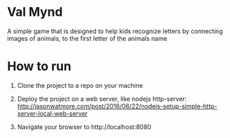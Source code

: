 # Val Mynd
A simple game that is designed to help kids recognize letters by connecting images of animals, to the first letter of the animals name

# How to run 

1) Clone the project to a repo on your machine

2) Deploy the project on a web server, like nodejs http-server: http://jasonwatmore.com/post/2016/06/22/nodejs-setup-simple-http-server-local-web-server

3) Navigate your browser to http://localhost:8080 
